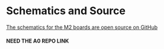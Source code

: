 # Schematics and Source

​[The schematics for the M2 boards are open source on GitHub](https://github.com/macchina/m2-hardware)​

#### NEED THE A0 REPO LINK

